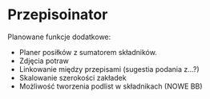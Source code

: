 # Przepisoinator

Planowane funkcje dodatkowe:
- Planer posiłków z sumatorem składników.
- Zdjęcia potraw
- Linkowanie między przepisami (sugestia podania z...?)
- Skalowanie szerokości zakładek
- Możliwość tworzenia podlist w składnikach (NOWE BB)

